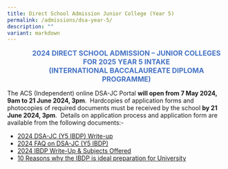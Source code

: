 ```yaml
---
title: Direct School Admission Junior College (Year 5)
permalink: /admissions/dsa-year-5/
description: ""
variant: markdown
---
```

<p align="center" style="margin-left: 36.0pt; text-align: center;" class="x_MsoNormal"><strong><span style="font-size: 12.0pt; color: #4472c4;">2024 DIRECT SCHOOL ADMISSION – JUNIOR COLLEGES</span></strong><br>
<strong><span style="font-size: 12.0pt; color: #4472c4;">FOR 2025 YEAR 5 INTAKE</span></strong><br>
<strong><span style="font-size: 12.0pt; color: #4472c4;">(INTERNATIONAL BACCALAUREATE DIPLOMA PROGRAMME)</span></strong></p>
<p>The ACS (Independent) online DSA-JC Portal <strong>will open from 7 May 2024, 9am to 21 June 2024, 3pm</strong>.&nbsp; Hardcopies of application forms and photocopies of required documents must be received by the school <strong>by 21 June 2024, 3pm</strong>.&nbsp; Details on application process and application form are available from the following documents:-&nbsp;</p>
<ul>
<li><a href="/files/Admissions/2024_DSA_JC__Y5__Write_up.pdf">2024 DSA-JC (Y5 IBDP) Write-up</a></li>
<li><a href="/files/2024_FAQ_on_DSA_JC__Y5_.pdf">2024 FAQ on DSA-JC (Y5 IBDP)</a></li>
<li><a href="/files/2024_IBDP_Write_up_and__Subjects_Offered1.pdf">2024 IBDP Write-Up &amp; Subjects Offered</a></li>
<li><a href="/files/10_reasons_why_IBDP_is_ideal_preparation_for_University1.pdf">10 Reasons why the IBDP is ideal preparation for University</a></li>
</ul>

